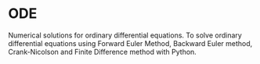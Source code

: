 # ODE
Numerical solutions for ordinary differential equations.
To solve ordinary differential equations using Forward Euler Method, Backward Euler method, Crank-Nicolson and Finite Difference method with Python.
